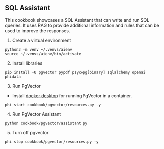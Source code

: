 ## SQL Assistant

This cookbook showcases a SQL Assistant that can write and run SQL queries.
It uses RAG to provide additional information and rules that can be used to improve the responses.

1. Create a virtual environment

```shell
python3 -m venv ~/.venvs/aienv
source ~/.venvs/aienv/bin/activate
```

2. Install libraries

```shell
pip install -U pgvector pypdf psycopg[binary] sqlalchemy openai phidata
```

3. Run PgVector

- Install [docker desktop](https://docs.docker.com/desktop/install/mac-install/) for running PgVector in a container.

```shell
phi start cookbook/pgvector/resources.py -y
```

4. Run PgVector Assistant

```shell
python cookbook/pgvector/assistant.py
```

5. Turn off pgvector

```shell
phi stop cookbook/pgvector/resources.py -y
```
